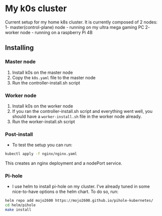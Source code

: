 # My k0s cluster

Current setup for my home k8s cluster. It is currently composed of 2 nodes:
1- master(control-plane) node - running on my ultra mega gaming PC
2- worker node - running on a raspberry Pi 4B

## Installing

### Master node

1. Install k0s on the master node
2. Copy the `k0s.yaml` file to the master node
3. Run the controller-install.sh script

### Worker node

1. Install k0s on the worker node
2. If you ran the controller-install.sh script and everything went well, you should have a `worker-install.sh` file in the worker node already.
3. Run the worker-install.sh script

### Post-install

* To test the setup you can run:

```bash
kubectl apply -f nginx/nginx.yaml
```

This creates an nginx deployment and a nodePort service.

### Pi-hole

* I use helm to install pi-hole on my cluster. I've already tuned in some nice-to-have options o the helm chart. To do so, run:

```bash
helm repo add mojo2600 https://mojo2600.github.io/pihole-kubernetes/
cd helm/pihole
make install
```
